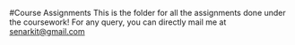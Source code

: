 #Course Assignments
This is the folder for all the assignments done under the coursework!
For any query, you can directly mail me at senarkit@gmail.com
